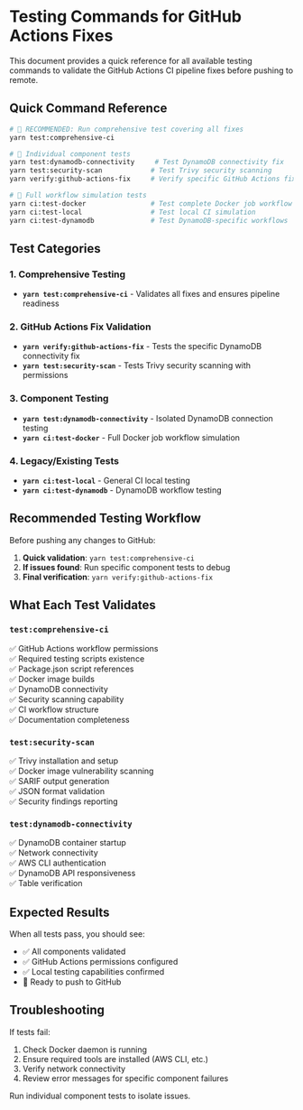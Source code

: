 # Testing Commands for GitHub Actions Fixes

This document provides a quick reference for all available testing commands to validate the GitHub Actions CI pipeline fixes before pushing to remote.

## Quick Command Reference

```bash
# 🎯 RECOMMENDED: Run comprehensive test covering all fixes
yarn test:comprehensive-ci

# 🔧 Individual component tests
yarn test:dynamodb-connectivity     # Test DynamoDB connectivity fix
yarn test:security-scan            # Test Trivy security scanning
yarn verify:github-actions-fix     # Verify specific GitHub Actions fix

# 🐳 Full workflow simulation tests
yarn ci:test-docker                # Test complete Docker job workflow
yarn ci:test-local                 # Test local CI simulation
yarn ci:test-dynamodb              # Test DynamoDB-specific workflows
```

## Test Categories

### 1. Comprehensive Testing

- **`yarn test:comprehensive-ci`** - Validates all fixes and ensures pipeline readiness

### 2. GitHub Actions Fix Validation

- **`yarn verify:github-actions-fix`** - Tests the specific DynamoDB connectivity fix
- **`yarn test:security-scan`** - Tests Trivy security scanning with permissions

### 3. Component Testing

- **`yarn test:dynamodb-connectivity`** - Isolated DynamoDB connection testing
- **`yarn ci:test-docker`** - Full Docker job workflow simulation

### 4. Legacy/Existing Tests

- **`yarn ci:test-local`** - General CI local testing
- **`yarn ci:test-dynamodb`** - DynamoDB workflow testing

## Recommended Testing Workflow

Before pushing any changes to GitHub:

1. **Quick validation**: `yarn test:comprehensive-ci`
2. **If issues found**: Run specific component tests to debug
3. **Final verification**: `yarn verify:github-actions-fix`

## What Each Test Validates

### `test:comprehensive-ci`

✅ GitHub Actions workflow permissions  
✅ Required testing scripts existence  
✅ Package.json script references  
✅ Docker image builds  
✅ DynamoDB connectivity  
✅ Security scanning capability  
✅ CI workflow structure  
✅ Documentation completeness

### `test:security-scan`

✅ Trivy installation and setup  
✅ Docker image vulnerability scanning  
✅ SARIF output generation  
✅ JSON format validation  
✅ Security findings reporting

### `test:dynamodb-connectivity`

✅ DynamoDB container startup  
✅ Network connectivity  
✅ AWS CLI authentication  
✅ DynamoDB API responsiveness  
✅ Table verification

## Expected Results

When all tests pass, you should see:

- ✅ All components validated
- ✅ GitHub Actions permissions configured
- ✅ Local testing capabilities confirmed
- 🎉 Ready to push to GitHub

## Troubleshooting

If tests fail:

1. Check Docker daemon is running
2. Ensure required tools are installed (AWS CLI, etc.)
3. Verify network connectivity
4. Review error messages for specific component failures

Run individual component tests to isolate issues.
